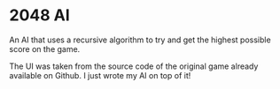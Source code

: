 # 2048 AI

An AI that uses a recursive algorithm to try and get the highest possible score on the game. 

The UI was taken from the source code of the original game already available on Github. I just wrote my AI on top of it! 

